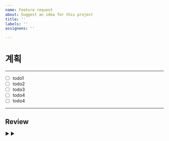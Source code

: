 ```yaml
---
name: Feature request
about: Suggest an idea for this project
title: ''
labels: ''
assignees: ''

---
```


# 계획
- - -
- [ ] todo1
- [ ] todo2
- [ ] todo3
- [ ] todo4
- [ ] todo4

* * *
## Review
▶
▶
